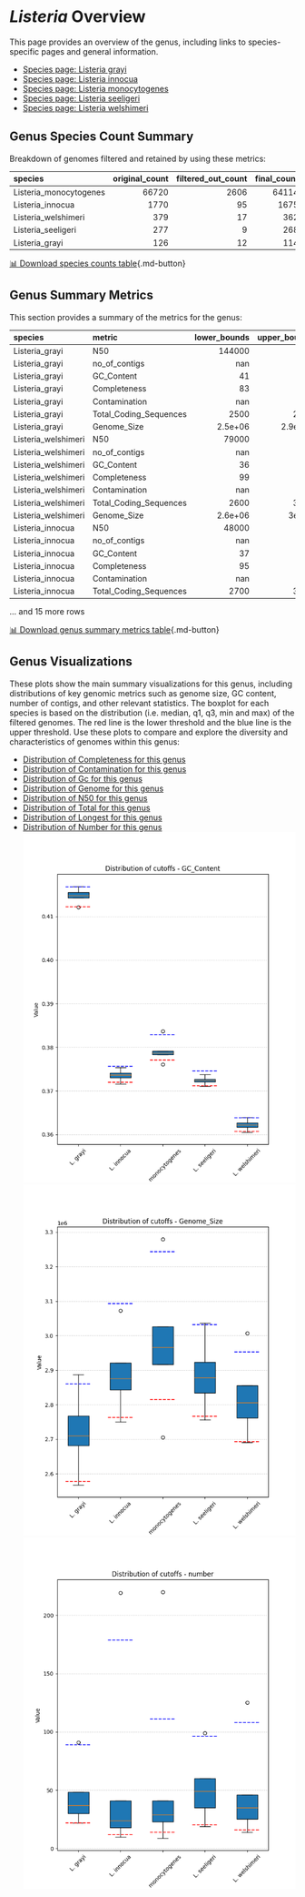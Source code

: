 # *Listeria* Overview
This page provides an overview of the genus, including links to species-specific pages and general information.

- [Species page: Listeria grayi](Listeria_grayi/index.md)
- [Species page: Listeria innocua](Listeria_innocua/index.md)
- [Species page: Listeria monocytogenes](Listeria_monocytogenes/index.md)
- [Species page: Listeria seeligeri](Listeria_seeligeri/index.md)
- [Species page: Listeria welshimeri](Listeria_welshimeri/index.md)
## Genus Species Count Summary
Breakdown of genomes filtered and retained by using these metrics:

| species                |   original_count |   filtered_out_count |   final_count |
|:-----------------------|-----------------:|---------------------:|--------------:|
| Listeria_monocytogenes |            66720 |                 2606 |         64114 |
| Listeria_innocua       |             1770 |                   95 |          1675 |
| Listeria_welshimeri    |              379 |                   17 |           362 |
| Listeria_seeligeri     |              277 |                    9 |           268 |
| Listeria_grayi         |              126 |                   12 |           114 |


[📊 Download species counts table](species_counts.csv){.md-button}
## Genus Summary Metrics
This section provides a summary of the metrics for the genus:

| species             | metric                 |   lower_bounds |   upper_bounds |
|:--------------------|:-----------------------|---------------:|---------------:|
| Listeria_grayi      | N50                    |   144000       |      nan       |
| Listeria_grayi      | no_of_contigs          |      nan       |       90       |
| Listeria_grayi      | GC_Content             |       41       |       42       |
| Listeria_grayi      | Completeness           |       83       |      nan       |
| Listeria_grayi      | Contamination          |      nan       |        7       |
| Listeria_grayi      | Total_Coding_Sequences |     2500       |     2900       |
| Listeria_grayi      | Genome_Size            |        2.5e+06 |        2.9e+06 |
| Listeria_welshimeri | N50                    |    79000       |      nan       |
| Listeria_welshimeri | no_of_contigs          |      nan       |      110       |
| Listeria_welshimeri | GC_Content             |       36       |       37       |
| Listeria_welshimeri | Completeness           |       99       |      nan       |
| Listeria_welshimeri | Contamination          |      nan       |        3       |
| Listeria_welshimeri | Total_Coding_Sequences |     2600       |     3100       |
| Listeria_welshimeri | Genome_Size            |        2.6e+06 |        3e+06   |
| Listeria_innocua    | N50                    |    48000       |      nan       |
| Listeria_innocua    | no_of_contigs          |      nan       |      180       |
| Listeria_innocua    | GC_Content             |       37       |       38       |
| Listeria_innocua    | Completeness           |       95       |      nan       |
| Listeria_innocua    | Contamination          |      nan       |        2       |
| Listeria_innocua    | Total_Coding_Sequences |     2700       |     3300       |

... and 15 more rows


[📊 Download genus summary metrics table](genus_summary_metrics.csv){.md-button}
## Genus Visualizations
These plots show the main summary visualizations for this genus, including distributions of key genomic metrics such as genome size, GC content, number of contigs, and other relevant statistics. The boxplot for each species is based on the distribution (i.e. median, q1, q3, min and max) of the filtered genomes. The red line is the lower threshold and the blue line is the upper threshold. Use these plots to compare and explore the diversity and characteristics of genomes within this genus:

- [Distribution of Completeness for this genus](Completeness_Specific_boxplot_0.png)
- [Distribution of Contamination for this genus](Contamination_boxplot_0.png)
- [Distribution of Gc for this genus](GC_Content_boxplot_0.png)
- [Distribution of Genome for this genus](Genome_Size_boxplot_0.png)
- [Distribution of N50 for this genus](N50_boxplot_0.png)
- [Distribution of Total for this genus](Total_Coding_Sequences_boxplot_0.png)
- [Distribution of Longest for this genus](longest_boxplot_0.png)
- [Distribution of Number for this genus](number_boxplot_0.png)
![Distribution of Gc](GC_Content_boxplot_0.png)
![Distribution of Genome](Genome_Size_boxplot_0.png)
![Distribution of Number](number_boxplot_0.png)
